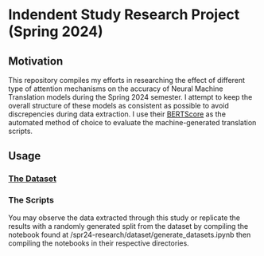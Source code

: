 # Indendent Study Research Project (Spring 2024)

## Motivation
This repository compiles my efforts in researching the effect of different type of attention mechanisms on the accuracy of Neural Machine Translation models during the Spring 2024 semester. I attempt to keep the overall structure of these models as consistent as possible to avoid discrepencies during data extraction. I use their [BERTScore](https://arxiv.org/abs/1904.09675) as the automated method of choice to evaluate the machine-generated translation scripts.  

## Usage
### [The Dataset](https://www.kaggle.com/datasets/lonnieqin/englishspanish-translation-dataset) 

### The Scripts
You may observe the data extracted through this study or replicate the results with a randomly generated split from the dataset by compiling the notebook found at /spr24-research/dataset/generate_datasets.ipynb then compiling the notebooks in their respective directories. 



